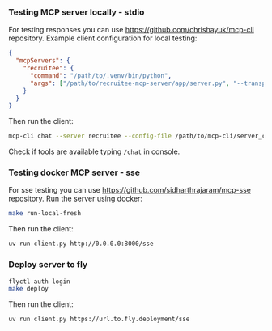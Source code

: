 ### Testing MCP server locally - stdio
For testing responses you can use https://github.com/chrishayuk/mcp-cli repository.
Example client configuration for local testing:
```json
{
  "mcpServers": {
    "recruitee": {
      "command": "/path/to/.venv/bin/python",
      "args": ["/path/to/recruitee-mcp-server/app/server.py", "--transport", "stdio"]
    }
  }
}
```
Then run the client:
```bash
mcp-cli chat --server recruitee --config-file /path/to/mcp-cli/server_config.json
```
Check if tools are available typing `/chat` in console.


### Testing docker MCP server - sse
For sse testing you can use https://github.com/sidharthrajaram/mcp-sse repository.
Run the server using docker:
```bash
make run-local-fresh
```
Then run the client:
```bash
uv run client.py http://0.0.0.0:8000/sse
```


### Deploy server to fly
```bash
flyctl auth login
make deploy
```
Then run the client:
```bash
uv run client.py https://url.to.fly.deployment/sse
```